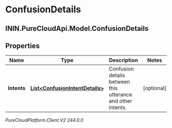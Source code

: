 # ConfusionDetails

## ININ.PureCloudApi.Model.ConfusionDetails

## Properties

|Name | Type | Description | Notes|
|------------ | ------------- | ------------- | -------------|
| **Intents** | [**List&lt;ConfusionIntentDetails&gt;**](ConfusionIntentDetails) | Confusion details between this utterance and other intents. | [optional] |



_PureCloudPlatform.Client.V2 244.0.0_
